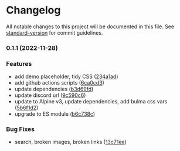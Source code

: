 # Changelog

All notable changes to this project will be documented in this file. See [standard-version](https://github.com/conventional-changelog/standard-version) for commit guidelines.

### 0.1.1 (2022-11-28)


### Features

* add demo placeholder, tidy CSS ([234a1ad](https://github.com///commit/234a1ad2792988a1329340dcb6db54e46d17f61c))
* add github actions scripts ([6ca0cd3](https://github.com///commit/6ca0cd33d257c2b98be3c18b401784064dd31039))
* update dependencies ([b3d69fd](https://github.com///commit/b3d69fdc16a1dc7c83e73818cd830b913466a154))
* update discord url ([9c590c6](https://github.com///commit/9c590c61ad5e4e1c6a7af68563c6792aa1471bf0))
* update to Alpine v3, update dependencies, add bulma css vars ([5b6f1d2](https://github.com///commit/5b6f1d2dd5589d59b453bc865c1064b4d28d009e))
* upgrade to ES module ([b6c738c](https://github.com///commit/b6c738c1cf208e93b9c573d7c0443ed41139ee45))


### Bug Fixes

* search, broken images, broken links ([13c71ee](https://github.com///commit/13c71eeead148104f0a03309bd84e2fc3944f040))
